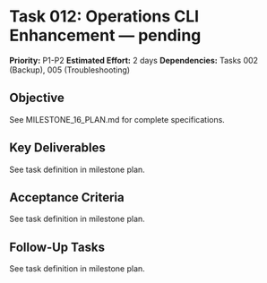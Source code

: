 # Task 012: Operations CLI Enhancement — pending

**Priority:** P1-P2
**Estimated Effort:** 2 days
**Dependencies:** Tasks 002 (Backup), 005 (Troubleshooting)

## Objective

See MILESTONE_16_PLAN.md for complete specifications.

## Key Deliverables

See task definition in milestone plan.

## Acceptance Criteria

See task definition in milestone plan.

## Follow-Up Tasks

See task definition in milestone plan.
